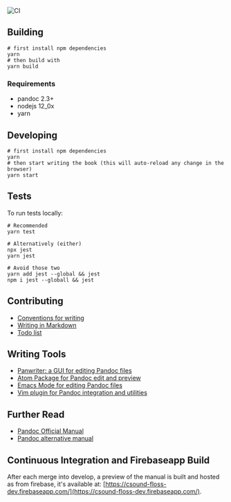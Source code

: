 ![CI](https://github.com/csound-flossmanual/csound-floss/workflows/CI/badge.svg)

## Building

```
# first install npm dependencies
yarn
# then build with
yarn build
```

### Requirements
- pandoc 2.3+
- nodejs 12_0x
- yarn


## Developing

```
# first install npm dependencies
yarn
# then start writing the book (this will auto-reload any change in the browser)
yarn start
```

## Tests

To run tests locally:

```
# Recommended
yarn test

# Alternatively (either)
npx jest
yarn jest

# Avoid those two
yarn add jest --global && jest
npm i jest --globall && jest
```

## Contributing
- [Conventions for writing](contribute/conventions.md)
- [Writing in Markdown](contribute/writing-in-markdown.md)
- [Todo list](contribute/todo.md)

## Writing Tools
- [Panwriter: a GUI for editing Pandoc files](https://panwriter.com/)
- [Atom Package for Pandoc edit and preview](https://atom.io/packages/pandoc)
- [Emacs Mode for editing Pandoc files](http://joostkremers.github.io/pandoc-mode/)
- [Vim plugin for Pandoc integration and utilities](https://github.com/vim-pandoc/vim-pandoc)

## Further Read
- [Pandoc Official Manual](https://pandoc.org/MANUAL.html)
- [Pandoc alternative manual](https://rmarkdown.rstudio.com/authoring_pandoc_markdown.html%23raw-tex)

## Continuous Integration and Firebaseapp Build

After each merge into develop, a preview of the manual is built and hosted
as from firebase, it's available at: [https://csound-floss-dev.firebaseapp.com/](https://csound-floss-dev.firebaseapp.com/).
